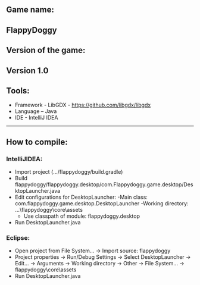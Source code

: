 ## Game name:
FlappyDoggy
---
## Version of the game: 
Version 1.0
---
## Tools:
- Framework - LibGDX - https://github.com/libgdx/libgdx
- Language – Java
- IDE - IntelliJ IDEA
---
## How to compile:
### IntelliJIDEA:
- Import project (.../flappydoggy/build.gradle)
- Build flappydoggy/flappydoggy.desktop/com.Flappydoggy.game.desktop/DesktopLauncher.java
- Edit configurations for DesktopLauncher:
	-Main class: com.flappydoggy.game.desktop.DesktopLauncher
	-Working directory: ...\flappydoggy\core\assets
	- Use classpath of module: flappydoggy.desktop
- Run DesktopLauncher.java
### Eclipse: 
- Open project from File System... -> Import source: flappydoggy
- Project properties -> Run/Debug Settings -> Select DesktopLauncher -> 
Edit... -> Arguments -> Working directory -> 
Other -> File 	System... -> flappydoggy\core\assets
- Run DesktopLauncher.java 






